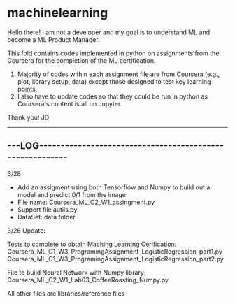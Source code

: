 # machinelearning

Hello there! 
I am not a developer and my goal is to understand ML and become a ML Product Manager. 

This fold contains codes implemented in python on assignments from the Coursera for the completion of the ML certification. 
1) Majority of codes within each assignment file are from Coursera (e.g., plot, library setup, data) except those designed to test key learning points.
2) I also have to update codes so that they could be run in python as Coursera's content is all on Jupyter. 

Thank you!
JD

---------------------------------------------------------------
---LOG---------------------------------------------------------
---------------------------------------------------------------

3/28
- Add an assigment using both Tensorflow and Numpy to build out a model and predict 0/1 from the image
- File name: Coursera_ML_C2_W1_assingment.py
- Support file autils.py 
- DataSet: data folder


3/26 Update: 

Tests to complete to obtain Maching Learning Cerification: 
Coursera_ML_C1_W3_ProgramingAssignment_LogisticRegression_part1.py 
Coursera_ML_C1_W3_ProgramingAssignment_LogisticRegression_part2.py

File to build Neural Network with Numpy library:
Coursera_ML_C2_W1_Lab03_CoffeeRoasting_Numpy.py

All other files are libraries/reference files
